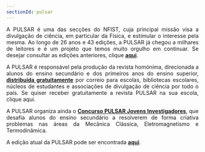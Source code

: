 ```yaml
---
sectionId: pulsar
---
```


<div style="text-align: justify">

A PULSAR é uma das secções do NFIST, cuja principal missão visa a divulgação de ciência, em particular da Física, e estimular o interesse pela mesma. Ao longo de 26 anos e 43 edições, a PULSAR já chegou a milhares de leitores e é um projeto que temos muito orgulho em continuar. Se desejar consultar as edições anteriores, clique <u><strong>aqui</strong></u>.

A PULSAR é responsável pela produção da revista homónima, direcionada a alunos do ensino secundário e dos primeiros anos do ensino superior, <u><strong>distribuída gratuitamente</strong></u> por correio para escolas, bibliotecas escolares, núcleos de estudantes e associações de divulgação de ciência por todo o país. Se quiser receber gratuitamente a revista PULSAR na sua escola, clique aqui.

A PULSAR organiza ainda o <u><strong>Concurso PULSAR Jovens Investigadores</strong></u>, que desafia alunos do ensino secundário a resolverem de forma criativa problemas nas áreas da Mecânica Clássica, Eletromagnetismo e Termodinâmica.

A edição atual da PULSAR pode ser encontrada <u><strong>aqui</strong></u>.

</div>
